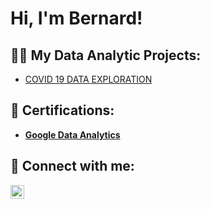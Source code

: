 <h1>Hi, I'm Bernard! </h1>

<h2>👨‍💻 My Data Analytic Projects:</h2>

- [COVID 19 DATA EXPLORATION](https://github.com/beshungh/SQL-Scripts-/blob/main/COVID%2019%20Portfolio%20Project%20Scripts.sql)

<h2> 📄 Certifications:</h2>

- <b>[Google Data Analytics](https://coursera.org/verify/professional-cert/5Z6L543VYRMK)

<h2> 🤳 Connect with me:</h2>


[<img align="left" alt="bernard-eshun-a12b85233 | LinkedIn" width="22px" src="https://cdn.jsdelivr.net/npm/simple-icons@v3/icons/linkedin.svg" />][linkedin]



[linkedin]: https://www.linkedin.com/in/bernard-eshun-a12b85233



